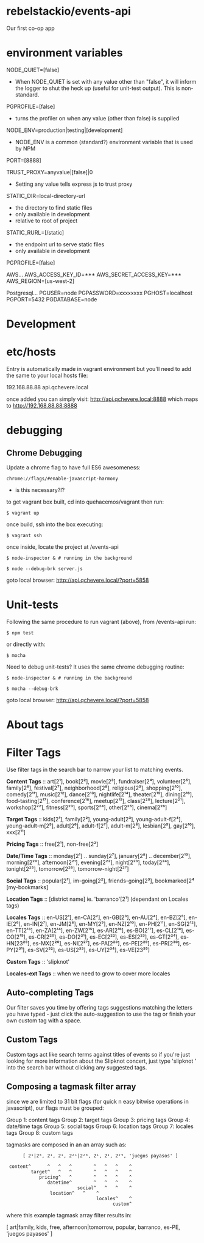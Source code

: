 # rebelstackio/events-api
Our first co-op app


# environment variables

NODE_QUIET=[false]
- When NODE_QUIET is set with any value other than "false", it will inform the logger to shut the heck up (useful for unit-test output). This is non-standard.


PGPROFILE=[false]
- turns the profiler on when any value (other than false) is supplied


NODE_ENV=production|testing|[development]
- NODE_ENV is a common (standard?) environment variable that is used by NPM


PORT=[8888]


TRUST_PROXY=anyvalue|[false]|0
- Setting any value tells express js to trust proxy


STATIC_DIR=local-directory-url
- the directory to find static files
- only available in development
- relative to root of project


STATIC_RURL=[/static]
- the endpoint url to serve static files
- only available in development


PGPROFILE=[false]

AWS...
AWS_ACCESS_KEY_ID=***
AWS_SECRET_ACCESS_KEY=***
AWS_REGION=[us-west-2]


Postgresql...
PGUSER=node
PGPASSWORD=xxxxxxxx
PGHOST=localhost
PGPORT=5432
PGDATABASE=node



# Development #

# etc/hosts #
Entry is automatically made in vagrant environment but you'll need to add the
same to your local hosts file:

192.168.88.88		api.qchevere.local

once added you can simply visit: http://api.qchevere.local:8888
which maps to http://192.168.88.88:8888


# debugging #

## Chrome Debugging ##

Update a chrome flag to have full ES6 awesomeness:

    chrome://flags/#enable-javascript-harmony

- is this necessary?!?

to get vagrant box built, cd into quehacemos/vagrant then run:

    $ vagrant up

once build, ssh into the box executing:

    $ vagrant ssh

once inside, locate the project at /events-api

    $ node-inspector & # running in the background

    $ node --debug-brk server.js


goto local browser: http://api.qchevere.local/?port=5858


# Unit-tests #

Following the same procedure to run vagrant (above), from /events-api run:

    $ npm test

or directly with:

    $ mocha


Need to debug unit-tests? It uses the same chrome debugging routine:

    $ node-inspector & # running in the background

    $ mocha --debug-brk


goto local browser: http://api.qchevere.local/?port=5858



# About tags

# Filter Tags #
Use filter tags in the search bar to narrow your list to matching events.

**Content Tags** :: art[2¹], book[2²], movie[2³], fundraiser[2⁴], volunteer[2⁵], family[2⁶], festival[2⁷], neighborhood[2⁸], religious[2⁹], shopping[2¹⁰], comedy[2¹¹], music[2¹²], dance[2¹³], nightlife[2¹⁴], theater[2¹⁵], dining[2¹⁶], food-tasting[2¹⁷], conference[2¹⁸], meetup[2¹⁹], class[2²⁰], lecture[2²¹], workshop[2²²], fitness[2²³], sports[2²⁴], other[2²⁵], cinema[2²⁶]

**Target Tags** :: kids[2¹], family[2²], young-adult[2³], young-adult-f[2⁴], young-adult-m[2⁵], adult[2⁶], adult-f[2⁷], adult-m[2⁸], lesbian[2⁹], gay[2¹⁰], xxx[2¹¹]

**Pricing Tags** :: free[2¹], non-free[2²]

**Date/Time Tags** :: monday[2¹] .. sunday[2⁷], january[2⁸] .. december[2¹⁹], morning[2²⁰], afternoon[2²¹], evening[2²²], night[2²³], today[2²⁴], tonight[2²⁵], tomorrow[2²⁶], tomorrow-night[2²⁷]

**Social Tags** :: popular[2¹], im-going[2²], friends-going[2³],  bookmarked[2⁴ [my-bookmarks]

**Location Tags** :: [district name] ie. 'barranco'[2¹] (dependant on Locales tags)

**Locales Tags** ::
en-US[2¹], en-CA[2²], en-GB[2³], en-AU[2⁴], en-BZ[2⁵], en-IE[2⁶], en-IN[2⁷], en-JM[2⁸], en-MY[2⁹], en-NZ[2¹⁰], en-PH[2¹¹], en-SG[2¹²], en-TT[2¹³], en-ZA[2¹⁴], en-ZW[2¹⁵],
es-AR[2¹⁶], es-BO[2¹⁷], es-CL[2¹⁸], es-CO[2¹⁹], es-CR[2²⁰], es-DO[2²¹], es-EC[2²²], es-ES[2²³], es-GT[2²⁴], es-HN[23²⁵], es-MX[2²⁶], es-NI[2²⁷], es-PA[2²⁸], es-PE[2²⁹], es-PR[2³⁰], es-PY[2³¹], es-SV[2³²], es-US[2³³], es-UY[2³⁴], es-VE[23³⁵]

**Custom Tags** :: 'slipknot'

**Locales-ext Tags** :: when we need to grow to cover more locales  

## Auto-completing Tags ##
Our filter saves you time by offering tags suggestions matching the letters you have typed - just click the auto-suggestion to use the tag or finish your own custom tag with a space.

## Custom Tags ##
Custom tags act like search terms against titles of events so if you're just looking for more information about the Slipknot concert, just type 'slipknot ' into the search bar without clicking any suggested tags.

## Composing a tagmask filter array ##
since we are limited to 31 bit flags (for quick n easy bitwise operations in javascript), our flags must be grouped:

Group 1: content tags
Group 2: target tags
Group 3: pricing tags
Group 4: date/time tags
Group 5: social tags
Group 6: location tags
Group 7: locales tags
Group 8: custom tags

tagmasks are composed in an an array such as:

```
      [ 2¹|2⁶, 2¹, 2¹, 2²¹|2²⁶, 2¹, 2¹, 2²⁹, 'juegos payasos' ]

 content^      ^   ^   ^        ^   ^   ^    ^
         target^   ^   ^        ^   ^   ^    ^
            pricing^   ^        ^   ^   ^    ^
               datetime^        ^   ^   ^    ^
                          social^   ^   ^    ^
			    location^   ^    ^
                                 locales^    ^
                                       custom^
```

where this example tagmask array filter results in:

 [ art|family, kids, free, afternoon|tomorrow, popular, barranco, es-PE, 'juegos payasos' ]
